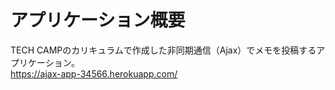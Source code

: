 # アプリケーション概要
TECH CAMPのカリキュラムで作成した非同期通信（Ajax）でメモを投稿するアプリケーション。  
https://ajax-app-34566.herokuapp.com/